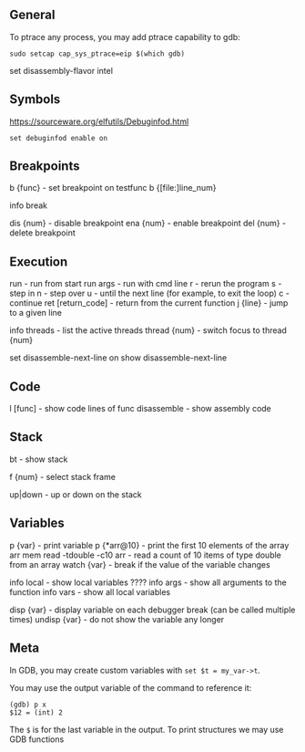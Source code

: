 
## General

To ptrace any process, you may add ptrace capability to gdb:

```
sudo setcap cap_sys_ptrace=eip $(which gdb)
```

set disassembly-flavor intel

## Symbols

https://sourceware.org/elfutils/Debuginfod.html



```
set debuginfod enable on
```

## Breakpoints

b {func} - set breakpoint on testfunc
b {[file:]line_num}

info break 

dis {num} - disable breakpoint
ena {num} - enable breakpoint
del {num} - delete breakpoint

## Execution

run - run from start
run args - run with cmd line
r - rerun the program
s - step in
n - step over
u - until the next line (for example, to exit the loop)
c - continue
ret [return_code] - return from the current function
j {line} - jump to a given line

info threads - list the active threads
thread {num} - switch focus to thread {num}

set disassemble-next-line on
show disassemble-next-line

## Code

l [func] - show code lines of func
disassemble - show assembly code

## Stack


bt - show stack

f {num} - select stack frame

up|down - up or down on the stack

## Variables

p {var} - print variable
p {\*arr@10} - print the first 10 elements of the array arr
mem read -tdouble -c10 arr - read a count of 10 items of type double from an array
watch {var} - break if the value of the variable changes

info local - show local variables ????
info args - show all arguments to the function
info vars - show all local variables

disp {var} - display variable on each debugger break (can be called multiple times)
undisp {var} - do not show the variable any longer

## Meta

In GDB, you may create custom variables with `set $t = my_var->t`.

You may use the output variable of the command to reference it:

```
(gdb) p x
$12 = (int) 2
```

The `$` is for the last variable in the output. To print structures we may use GDB functions
